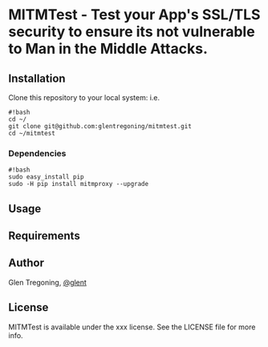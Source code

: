 # MITMTest - Test your App's SSL/TLS security to ensure its not vulnerable to Man in the Middle Attacks. #

## Installation ##

Clone this repository to your local system:
i.e. 
```
#!bash
cd ~/
git clone git@github.com:glentregoning/mitmtest.git 
cd ~/mitmtest
```

### Dependencies ###
```
#!bash
sudo easy_install pip
sudo -H pip install mitmproxy --upgrade
```

## Usage ##

## Requirements ##

## Author ##

Glen Tregoning, [@glent](http://twitter.com/glent)

## License

MITMTest is available under the xxx license. See the LICENSE file for more info.
